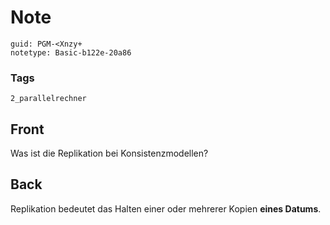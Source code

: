 # Note
```
guid: PGM-<Xnzy+
notetype: Basic-b122e-20a86
```

### Tags
```
2_parallelrechner
```

## Front
Was ist die Replikation bei Konsistenzmodellen?

## Back
Replikation bedeutet das Halten einer oder mehrerer Kopien <b>eines Datums</b>.

